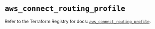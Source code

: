 # `aws_connect_routing_profile`

Refer to the Terraform Registry for docs: [`aws_connect_routing_profile`](https://registry.terraform.io/providers/hashicorp/aws/6.7.0/docs/resources/connect_routing_profile).
